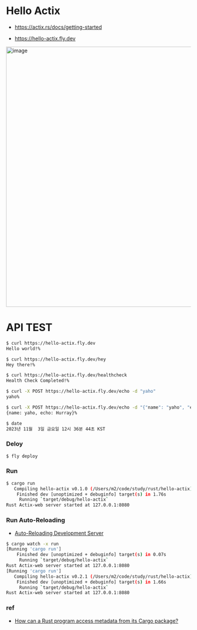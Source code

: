 # Hello Actix
- https://actix.rs/docs/getting-started


- https://hello-actix.fly.dev
<img width="709" alt="image" src="https://github.com/pySatellite/hello-actix/assets/87309910/564b4f5c-2ea3-4b32-9938-4042ca3070d2">

# API TEST
```bash
$ curl https://hello-actix.fly.dev
Hello world!%

$ curl https://hello-actix.fly.dev/hey
Hey there!%

$ curl https://hello-actix.fly.dev/healthcheck
Health Check Completed!%

$ curl -X POST https://hello-actix.fly.dev/echo -d "yaho"
yaho%

$ curl -X POST https://hello-actix.fly.dev/echo -d "{"name": "yaho", "echo": "Hurray"}"
{name: yaho, echo: Hurray}%

$ date
2023년 11월  3일 금요일 12시 36분 44초 KST
```

### Deloy
```bash
$ fly deploy
```

### Run
```bash
$ cargo run
   Compiling hello-actix v0.1.0 (/Users/m2/code/study/rust/hello-actix)
    Finished dev [unoptimized + debuginfo] target(s) in 1.76s
     Running `target/debug/hello-actix`
Rust Actix-web server started at 127.0.0.1:8080
```

### Run Auto-Reloading
- [Auto-Reloading Development Server](https://actix.rs/docs/autoreload/)
```bash
$ cargo watch -x run
[Running 'cargo run']
    Finished dev [unoptimized + debuginfo] target(s) in 0.07s
     Running `target/debug/hello-actix`
Rust Actix-web server started at 127.0.0.1:8080
[Running 'cargo run']
   Compiling hello-actix v0.2.1 (/Users/m2/code/study/rust/hello-actix)
    Finished dev [unoptimized + debuginfo] target(s) in 1.66s
     Running `target/debug/hello-actix`
Rust Actix-web server started at 127.0.0.1:8080
```

### ref
- [How can a Rust program access metadata from its Cargo package?](https://stackoverflow.com/questions/27840394/how-can-a-rust-program-access-metadata-from-its-cargo-package)